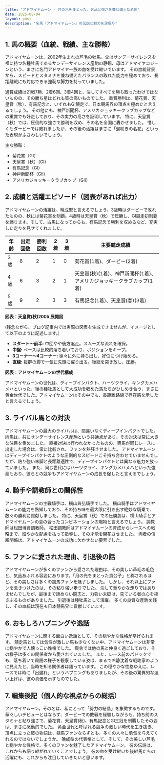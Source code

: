 ```yaml
---
title: "アドマイヤムーン - 月の光をまとった、気品と強さを兼ね備えた名馬"
date: 2025-08-04
layout: post
description: "名馬『アドマイヤムーン』の伝説と魅力を深堀り"
---
```


## 1. 馬の概要（血統、戦績、主な勝鞍）

アドマイヤムーンは、2002年生まれの芦毛の牡馬。父はサンデーサイレンスを祖に持つ名種牡馬であるサンデーサイレンス産駒の静観、母はアドマイヤコジーンという、まさに名門アドマイヤ一族の血を受け継いでいます。  その血統背景から、スピードとスタミナを兼ね備えたバランスの取れた能力を秘めており、長距離戦にも対応できる強靭な脚力を持っていました。

通算成績は21戦7勝、2着6回、3着4回と、決してすべてを勝ち取ったわけではないものの、その勝ち星はどれも質の高いものでした。  重賞勝利は、菊花賞、天皇賞（秋）、有馬記念と、いずれもGI競走で、日本競馬界の頂点を極めたと言えるでしょう。  その他にも、神戸新聞杯、アメリカジョッキークラブカップなどの重賞でも好走しており、その実力の高さを証明しています。  特に、天皇賞（秋）では、圧倒的な強さで勝利を収め、その名を全国に轟かせました。  惜しくもダービーでは敗れましたが、その後の活躍はまさに「遅咲きの名花」といった表現がふさわしいでしょう。


主な勝鞍：

* 菊花賞（GI）
* 天皇賞（秋）（GI）
* 有馬記念（GI）
* 神戸新聞杯（GII）
* アメリカジョッキークラブカップ（GII）


## 2. 成績と活躍エピソード（図表があれば出力）

アドマイヤムーンの活躍は、晩成型と言えるでしょう。3歳時はダービーで敗れたものの、秋には菊花賞を制覇。4歳時は天皇賞（秋）で圧勝し、GI競走初制覇を飾ります。そして、古馬になってからも、有馬記念で勝利を収めるなど、充実した走りを見せてくれました。

| 年齢 | 出走回数 | 勝利回数 | 2着 | 3着 | 主要競走成績 |
|---|---|---|---|---|---|
| 3歳 | 6 | 2 | 1 | 0 | 菊花賞(1着)、ダービー(2着) |
| 4歳 | 6 | 3 | 2 | 1 | 天皇賞(秋)(1着)、神戸新聞杯(1着)、アメリカジョッキークラブカップ(1着) |
| 5歳 | 9 | 2 | 3 | 3 | 有馬記念(1着)、天皇賞(春)(3着) |


**図表：天皇賞(秋)2005 展開図**

(残念ながら、ブログ記事内では実際の図表を生成できませんが、イメージとして以下のように記述します。)

* **スタート～前半:** 中団やや後方追走。スムーズな流れを確保。
* **中盤:**  ペースは比較的落ち着いており、ポジションをキープ。
* **3コーナー～4コーナー:**  徐々に外に持ち出し、好位につけ始める。
* **直線:**  抜群の脚で一気に先頭に躍り出る。後続を突き放し、圧勝。


**図表：アドマイヤムーンの世代構成**

アドマイヤムーンの世代は、ディープインパクト、ハーツクライ、キングカメハメハといった、後の種牡馬として大成功を収めた馬たちがひしめき合う、まさに黄金世代でした。アドマイヤムーンはその中でも、長距離路線で存在感を示したと言えるでしょう。


## 3. ライバル馬との対決

アドマイヤムーンの最大のライバルは、間違いなくディープインパクトでした。  両馬は、共にサンデーサイレンス産駒という共通点があり、その対決は常に大きな注目を集めました。  直接対決は行われなかったものの、両馬が同じレースに出走した場合は、常に比較され、ファンを熱狂させました。  アドマイヤムーンはディープインパクトのような圧倒的なスピードこそ持ち合わせていませんでしたが、粘り強い末脚と長距離適性で、ディープインパクトとは異なる魅力を放っていました。  また、同じ世代にはハーツクライ、キングカメハメハといった強豪もおり、彼らとの競争もアドマイヤムーンの成長を促したと言えるでしょう。


## 4. 騎手や調教師との関係性

アドマイヤムーンの主戦騎手は、横山典弘騎手でした。  横山騎手はアドマイヤムーンの能力を熟知しており、その持ち味を最大限に引き出す絶妙な騎乗で、数々の勝利に貢献しました。  特に、天皇賞（秋）での圧勝劇は、横山騎手とアドマイヤムーンの息の合ったコンビネーションの賜物と言えるでしょう。  調教師は松田博資調教師。  松田調教師はアドマイヤムーンの育成からレースへの戦略まで、細やかな配慮を払って指導し、その才能を開花させました。  両者の信頼関係は、アドマイヤムーンの成功に欠かせない要素でした。


## 5. ファンに愛された理由、引退後の話

アドマイヤムーンが多くのファンから愛された理由は、その美しい芦毛の毛色と、気品あふれる容姿にあります。「月の光をまとった貴公子」と称されるほど、その美しさは多くの競馬ファンを魅了しました。  しかし、それ以上にファンを惹きつけたのは、その粘り強い走りでした。  決して華やかな走りではありませんでしたが、最後まで諦めない闘志と、力強い末脚は、見ている者の心を揺さぶるものがありました。  引退後は種牡馬として活躍。  多くの良質な産駒を残し、その血統は現在も日本競馬界に貢献しています。


## 6. おもしろハプニングや逸話

アドマイヤムーンに関する面白い逸話として、その穏やかな性格が挙げられます。  競走馬としては気性が激しい馬も少なくない中、アドマイヤムーンは非常に穏やかで人懐っこい性格でした。  厩舎では他の馬と仲良く過ごしており、その様子は多くの関係者から愛されていました。  また、レース前のパドックでも、落ち着いて周囲の様子を観察している姿は、まるで冷静沈着な戦略家のように見えたと、当時を知る関係者は語っています。  この穏やかな性格ゆえに、レースでは時に「出遅れ」というハプニングもありましたが、その後の驚異的な追い上げは、彼の真価を示すものでした。


## 7. 編集後記（個人的な視点からの総括）

アドマイヤムーン。その名は、私にとって「努力の結晶」を象徴するものです。  華々しいデビューとはならず、ダービーでの敗戦を経験しながらも、持ち前のスタミナと粘り強さで、菊花賞、天皇賞(秋)、有馬記念とGI三冠を制覇したその姿は、まさに感動的でした。  黄金世代と呼ばれる競争の激しい時代を生き抜き、頂点に立った彼の物語は、競馬ファンならずとも、多くの人々に勇気を与えてくれるのではないでしょうか。  晩成型の代表格として、そして、その美しい芦毛と穏やかな性格で、多くのファンを魅了したアドマイヤムーン。  彼の伝説は、これからも語り継がれていくことでしょう。  彼の血を受け継いだ後継馬たちの活躍にも、これからも注目していきたいと思います。

